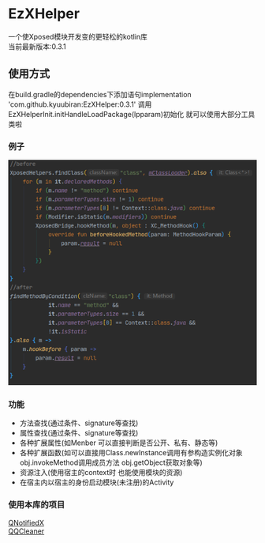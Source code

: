 # EzXHelper
一个使Xposed模块开发变的更轻松的kotlin库    
当前最新版本:0.3.1
## 使用方式
在build.gradle的dependencies下添加语句implementation 'com.github.kyuubiran:EzXHelper:0.3.1'
调用EzXHelperInit.initHandleLoadPackage(lpparam)初始化 就可以使用大部分工具类啦
### 例子
![image](docs/example.png)

### 功能
- 方法查找(通过条件、signature等查找)
- 属性查找(通过条件、signature等查找)
- 各种扩展属性(如Menber 可以直接判断是否公开、私有、静态等)
- 各种扩展函数(如可以直接用Class.newInstance调用有参构造实例化对象 obj.invokeMethod调用成员方法 obj.getObject获取对象等)
- 资源注入(使用宿主的context时 也能使用模块的资源)
- 在宿主内以宿主的身份启动模块(未注册)的Activity

### 使用本库的项目
[QNotifiedX](https://github.com/QNotifiedX/QNotifiedX)    
[QQCleaner](https://github.com/KyuubiRan/QQCleaner)
